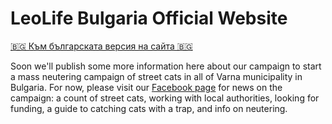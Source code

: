 # LeoLife Bulgaria Official Website

[🇧🇬 Към българската версия на сайта 🇧🇬](index.md)

Soon we'll publish some more information here about our campaign to start a mass neutering campaign of street cats in all of Varna municipality in Bulgaria. For now, please visit our [Facebook page](https://www.facebook.com/p/LeoLife-Bulgaria-61557787567126) for news on the campaign: a count of street cats, working with local authorities, looking for funding, a guide to catching cats with a trap, and info on neutering.